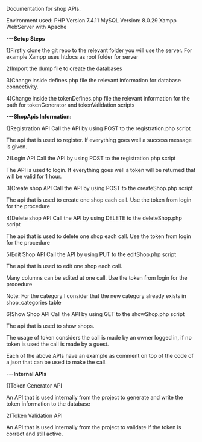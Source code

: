Documentation for shop APIs.

Environment used:
PHP Version 7.4.11
MySQL Version: 8.0.29
Xampp WebServer with Apache

**---Setup Steps**

1)Firstly clone the git repo to the relevant folder you will use the server.
For example Xampp uses htdocs as root folder for server

2)Import the dump file to create the databases

3)Change inside defines.php file the relevant information for database connectivity.

4)Change inside the tokenDefines.php file the relevant information for the path for tokenGenerator and tokenValidation scripts


**---ShopApis Information:**

1)Registration  API
Call the API by using POST to the registration.php script

The api that is used to register.
If everything goes well a success message is given.

2)Login API
Call the API by using POST to the registration.php script

The API is used to login.
If everything goes well a token will be returned that will be valid for 1 hour.

3)Create shop API
Call the API by using POST to the createShop.php script

The api that is used to create one shop each call.
Use the token from login for the procedure

4)Delete shop API
Call the API by using DELETE to the deleteShop.php script

The api that is used to delete one shop each call.
Use the token from login for the procedure

5)Edit Shop API
Call the API by using PUT to the editShop.php script

The api that is used to edit one shop each call.

Many columns can be edited at one call.
Use the token from login for the procedure

Note: For the category I consider that the new category already exists in shop_categories table


6)Show Shop API
Call the API by using GET to the showShop.php script

The api that is used to show shops.

The usage of token considers the call is made by an owner logged in,
if no token is used the call is made by a guest.

Each of the above APIs have an example as comment on top of the code of a json that can be used to make the call.


**---Internal APIs**

1)Token Generator API

An API that is used internally from the project to generate and write the token information to the database

2)Token Validation API

An API that is used internally from the project to validate if the token is correct and still active.
